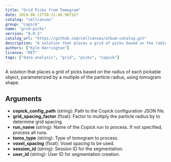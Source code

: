 ```yaml
---
title: "Grid Picks from Tomogram"
date: 2024-08-11T10:21:49.907167
catalog: "cellcanvas"
group: "copick"
name: "grid-picks"
version: "0.0.2"
catalog_url: "https://github.com/cellcanvas/album-catalog.git"
description: "A solution that places a grid of picks based on the radius of each pickable object, parameterized by a multiple of the particle radius, using tomogram shape."
authors: ["Kyle Harrington"]
license: "MIT"
tags: ["data analysis", "grid", "picks", "copick"]
---
```


A solution that places a grid of picks based on the radius of each pickable object, parameterized by a multiple of the particle radius, using tomogram shape.

## Arguments

- **copick_config_path** (string): Path to the Copick configuration JSON file.
- **grid_spacing_factor** (float): Factor to multiply the particle radius by to determine grid spacing.
- **run_name** (string): Name of the Copick run to process. If not specified, process all runs.
- **tomo_type** (string): Type of tomogram to process.
- **voxel_spacing** (float): Voxel spacing to be used.
- **session_id** (string): Session ID for the segmentation.
- **user_id** (string): User ID for segmentation creation.

